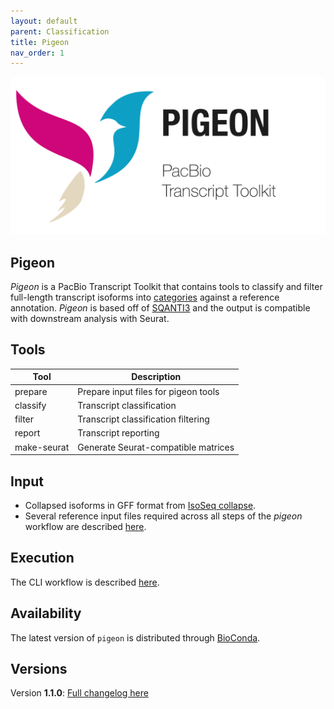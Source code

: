 ```yaml
---
layout: default
parent: Classification
title: Pigeon
nav_order: 1
---
```


<p align="center">
  <img src="../img/pigeon-card.png" alt="pigeon logo" width="650px"/>
</p>

## Pigeon

_Pigeon_ is a PacBio Transcript Toolkit that contains tools to classify and filter full-length transcript isoforms into [categories](/classification/categories) against a reference annotation. _Pigeon_ is based off of [SQANTI3](https://github.com/ConesaLab/SQANTI3) and the output is compatible with downstream analysis with Seurat.

## Tools

| Tool | Description |
| ----------- | ---- |
| prepare     | Prepare input files for pigeon tools |
| classify    | Transcript classification |
| filter      | Transcript classification filtering |
| report      | Transcript reporting |
| make-seurat | Generate Seurat-compatible matrices |

## Input

- Collapsed isoforms in GFF format from [IsoSeq collapse](/classification/isoseq-collapse).
- Several reference input files required across all steps of the _pigeon_ workflow are described [here](/classification/pigeon-input).

## Execution

The CLI workflow is described [here](/classification/workflow).

## Availability
The latest version of `pigeon` is distributed through [BioConda](https://github.com/PacificBiosciences/pbbioconda).

## Versions
Version **1.1.0**: [Full changelog here](/classification/pigeon-changelog)
